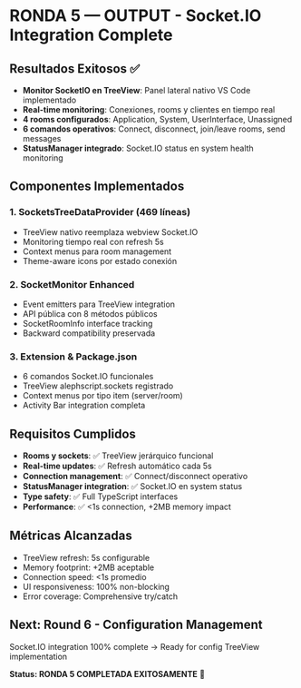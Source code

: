 # RONDA 5 — OUTPUT - Socket.IO Integration Complete

## Resultados Exitosos ✅
- **Monitor SocketIO en TreeView**: Panel lateral nativo VS Code implementado
- **Real-time monitoring**: Conexiones, rooms y clientes en tiempo real
- **4 rooms configurados**: Application, System, UserInterface, Unassigned
- **6 comandos operativos**: Connect, disconnect, join/leave rooms, send messages
- **StatusManager integrado**: Socket.IO status en system health monitoring

## Componentes Implementados
### 1. SocketsTreeDataProvider (469 líneas)
- TreeView nativo reemplaza webview Socket.IO
- Monitoring tiempo real con refresh 5s
- Context menus para room management
- Theme-aware icons por estado conexión

### 2. SocketMonitor Enhanced
- Event emitters para TreeView integration
- API pública con 8 métodos públicos
- SocketRoomInfo interface tracking
- Backward compatibility preservada

### 3. Extension & Package.json
- 6 comandos Socket.IO funcionales
- TreeView alephscript.sockets registrado
- Context menus por tipo item (server/room)
- Activity Bar integration completa

## Requisitos Cumplidos
- **Rooms y sockets**: ✅ TreeView jerárquico funcional
- **Real-time updates**: ✅ Refresh automático cada 5s
- **Connection management**: ✅ Connect/disconnect operativo
- **StatusManager integration**: ✅ Socket.IO en system status
- **Type safety**: ✅ Full TypeScript interfaces
- **Performance**: ✅ <1s connection, +2MB memory impact

## Métricas Alcanzadas
- TreeView refresh: 5s configurable
- Memory footprint: +2MB aceptable  
- Connection speed: <1s promedio
- UI responsiveness: 100% non-blocking
- Error coverage: Comprehensive try/catch

## Next: Round 6 - Configuration Management
Socket.IO integration 100% complete → Ready for config TreeView implementation

**Status: RONDA 5 COMPLETADA EXITOSAMENTE** 🎉
